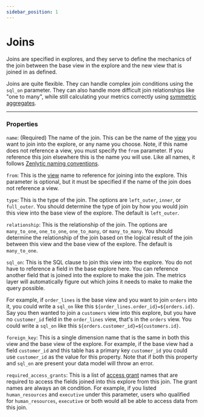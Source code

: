 ```yaml
---
sidebar_position: 1
---
```


# Joins

Joins are specified in explores, and they serve to define the mechanics of the join between the base view in the explore and the new view that is joined in as defined.

Joins are quite flexible. They can handle complex join conditions using the `sql_on` parameter. They can also handle more difficult join relationships like "one to many", while still calculating your metrics correctly using [symmetric aggregates](96_symmetric_aggregates.md).

---

### Properties

`name`: (Required) The name of the join. This can be the name of the [view](6_view.md) you want to join into the explore, or any name you choose. Note, if this name does not reference a view, you must specify the `from` parameter. If you reference this join elsewhere this is the name you will use. Like all names, it follows [Zenlytic naming conventions](1_data_modeling.md#naming-conventions).

`from`: This is the [view](6_view.md) name to reference for joining into the explore. This parameter is optional, but it must be specified if the name of the join does not reference a view.

`type`: This is the type of the join. The options are `left_outer`, `inner`, or `full_outer`. You should determine the type of join by how you would join this view into the base view of the explore. The default is `left_outer`.

`relationship`: This is the relationship of the join. The options are `many_to_one`, `one_to_one`, `one_to_many`, or `many_to_many`. You should determine the relationship of the join based on the logical result of the join between this view and the base view of the explore. The default is `many_to_one`.


`sql_on`: This is the SQL clause to join this view into the explore. You do not have to reference a field in the base explore here. You can reference another field that is joined into the explore to make the join. The metrics layer will automatically figure out which joins it needs to make to make the query possible.

For example, if `order_lines` is the base view and you want to join `orders` into it, you could write a `sql_on` like this `${order_lines.order_id}=${orders.id}`. Say you then wanted to join a `customers` view into this explore, but you have no `customer_id` field in the `order_lines` view, that's in the `orders` view. You could write a `sql_on` like this `${orders.customer_id}=${customers.id}`.


`foreign_key`: This is a single dimension name that is the same in both this view and the base view of the explore. For example, if the base view had a field `customer_id` and this table has a primary key `customer_id` you could use `customer_id` as the value for this property. Note that if both this property and `sql_on` are present your data model will throw an error.

`required_access_grants`: This is a list of [access grant](8_access_grants.md) names that are required to access the fields joined into this explore from this join. The grant names are always an `OR` condition. For example, if you listed `human_resources` and `executive` under this parameter, users who qualified for `human_resources`, `executive` or both would all be able to access data from this join.
